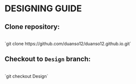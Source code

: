 # DESIGNING GUIDE

## Clone repository: 
<br />
`git clone https://github.com/duanso12/duanso12.github.io.git`

## Checkout to `Design` branch: 
<br />
`git checkout Design`
